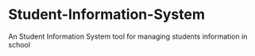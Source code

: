 # Student-Information-System
An Student Information System tool for managing students information in school
